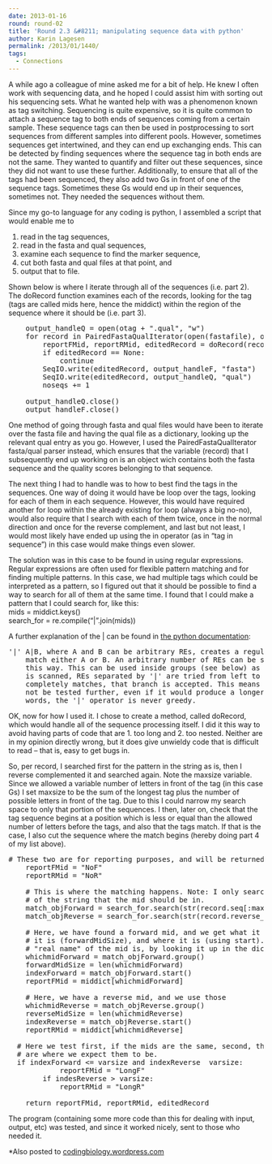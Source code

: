 ```yaml
---
date: 2013-01-16
round: round-02
title: 'Round 2.3 &#8211; manipulating sequence data with python'
author: Karin Lagesen
permalink: /2013/01/1440/
tags:
  - Connections
---
```

A while ago a colleague of mine asked me for a bit of help. He knew I often work with sequencing data, and he hoped I could assist him with sorting out his sequencing sets. What he wanted help with was a phenomenon known as tag switching. Sequencing is quite expensive, so it is quite common to attach a sequence tag to both ends of sequences coming from a certain sample. These sequence tags can then be used in postprocessing to sort sequences from different samples into different pools. However, sometimes sequences get intertwined, and they can end up exchanging ends. This can be detected by finding sequences where the sequence tag in both ends are not the same. They wanted to quantify and filter out these sequences, since they did not want to use these further. Additionally, to ensure that all of the tags had been sequenced, they also add two Gs in front of one of the sequence tags. Sometimes these Gs would end up in their sequences, sometimes not. They needed the sequences without them.

Since my go-to language for any coding is python, I assembled a script that would enable me to 

1. read in the tag sequences,  
2. read in the fasta and qual sequences,  
3. examine each sequence to find the marker sequence,  
4. cut both fasta and qual files at that point, and  
5. output that to file. 

Shown below is where I iterate through all of the sequences (i.e. part 2). The doRecord function examines each of the records, looking for the tag (tags are called mids here, hence the middict) within the region of the sequence where it should be (i.e. part 3).

<pre>    output_handleQ = open(otag + ".qual", "w")
    for record in PairedFastaQualIterator(open(fastafile), open(qualfile)):
        reportFMid, reportRMid, editedRecord = doRecord(record, middict, search_for, maxsize, varsize)
        if editedRecord == None:
            continue
        SeqIO.write(editedRecord, output_handleF, "fasta")
        SeqIO.write(editedRecord, output_handleQ, "qual")
        noseqs += 1

    output_handleQ.close()
    output_handleF.close()
</pre>

One method of going through fasta and qual files would have been to iterate over the fasta file and having the qual file as a dictionary, looking up the relevant qual entry as you go. However, I used the PairedFastaQualIterator fasta/qual parser instead, which ensures that the variable (record) that I subsequently end up working on is an object wich contains both the fasta sequence and the quality scores belonging to that sequence.

The next thing I had to handle was to how to best find the tags in the sequences. One way of doing it would have be loop over the tags, looking for each of them in each sequence. However, this would have required another for loop within the already existing for loop (always a big no-no), would also require that I search with each of them twice, once in the normal direction and once for the reverse complement, and last but not least, I would most likely have ended up using the in operator (as in &#8220;tag in sequence&#8221;) in this case would make things even slower.

The solution was in this case to be found in using regular expressions. Regular expressions are often used for flexible pattern matching and for finding multiple patterns. In this case, we had multiple tags which could be interpreted as a pattern, so I figured out that it should be possible to find a way to search for all of them at the same time. I found that I could make a pattern that I could search for, like this:  
mids = middict.keys()  
search_for = re.compile(&#8220;|&#8221;.join(mids))

A further explanation of the | can be found in [the python documentation][1]:

<pre>'|' A|B, where A and B can be arbitrary REs, creates a regular expression that will
    match either A or B. An arbitrary number of REs can be separated by the '|' in 
    this way. This can be used inside groups (see below) as well. As the target string 
    is scanned, REs separated by '|' are tried from left to right. When one pattern 
    completely matches, that branch is accepted. This means that once A matches, B will
    not be tested further, even if it would produce a longer overall match. In other 
    words, the '|' operator is never greedy. 
</pre>

OK, now for how I used it. I chose to create a method, called doRecord, which would handle all of the sequence processing itself. I did it this way to avoid having parts of code that are 1. too long and 2. too nested. Neither are in my opinion directly wrong, but it does give unwieldy code that is difficult to read &#8211; that is, easy to get bugs in.

So, per record, I searched first for the pattern in the string as is, then I reverse complemented it and searched again. Note the maxsize variable. Since we allowed a variable number of letters in front of the tag (in this case Gs) I set maxsize to be the sum of the longest tag plus the number of possible letters in front of the tag. Due to this I could narrow my search space to only that portion of the sequences. I then, later on, check that the tag sequence begins at a position which is less or equal than the allowed number of letters before the tags, and also that the tags match. If that is the case, I also cut the sequence where the match begins (hereby doing part 4 of my list above). 

<pre># These two are for reporting purposes, and will be returned with the record
    reportFMid = "NoF"
    reportRMid = "NoR"
   
    # This is where the matching happens. Note: I only search through the part
    # of the string that the mid should be in.
    match_objForward = search_for.search(str(record.seq[:maxsize]))
    match_objReverse = search_for.search(str(record.reverse_complement().seq[:maxsize]))

    # Here, we have found a forward mid, and we get what it is (using group), how long 
    # it is (forwardMidSize), and where it is (using start). I also get what the 
    # "real name" of the mid is, by looking it up in the dictionary
    whichmidForward = match_objForward.group()
    forwardMidSize = len(whichmidForward)
    indexForward = match_objForward.start()        
    reportFMid = middict[whichmidForward] 

    # Here, we have a reverse mid, and we use those
    whichmidReverse = match_objReverse.group()
    reverseMidSize = len(whichmidReverse)
    indexReverse = match_objReverse.start()
    reportRMid = middict[whichmidReverse]

  # Here we test first, if the mids are the same, second, that they
  # are where we expect them to be.  
  if indexForward &lt;= varsize and indexReverse  varsize:
            reportFMid = "LongF"
        if indesReverse &gt; varsize:
            reportRMid = "LongR"
            
    return reportFMid, reportRMid, editedRecord
</pre>

The program (containing some more code than this for dealing with input, output, etc) was tested, and since it worked nicely, sent to those who needed it.

*Also posted to [codingbiology.wordpress.com][2]</li>

 [1]: http://docs.python.org/2/library/re.html#regular-expression-syntax
 [2]: http://codingbiology.wordpress.com/2013/01/16/software-carpentry/
